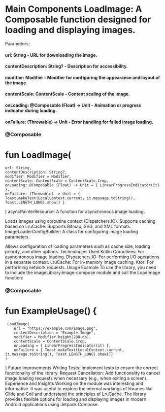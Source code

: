 # Main Components LoadImage: A Composable function designed for loading and displaying images.

Parameters:
#### url: String - URL for downloading the image.
#### contentDescription: String? - Description for accessibility.
#### modifier: Modifier - Modifier for configuring the appearance and layout of the image.
#### contentScale: ContentScale - Content scaling of the image.
#### onLoading: @Composable (Float) -> Unit - Animation or progress indicator during loading.
#### onFailure: (Throwable) -> Unit - Error handling for failed image loading.

### @Composable
# fun LoadImage(
    url: String,
    contentDescription: String?,
    modifier: Modifier = Modifier,
    contentScale: ContentScale = ContentScale.Crop,
    onLoading: @Composable (Float) -> Unit = { LinearProgressIndicator(it) },
    onFailure: (Throwable) -> Unit = { Toast.makeText(LocalContext.current, it.message.toString(), Toast.LENGTH_LONG).show() }
) 
asyncPainterResource: A function for asynchronous image loading.

Loads images using coroutine context (Dispatchers.IO).
Supports caching based on LruCache.
Supports Bitmap, SVG, and XML formats.
ImageLoaderConfigBuilder: A class for configuring image loading parameters.

Allows configuration of loading parameters such as cache size, loading priority, and other options.
Technologies Used
Kotlin Coroutines: For asynchronous image loading.
Dispatchers.IO: For performing I/O operations in a separate context.
LruCache: For in-memory image caching.
Ktor: For performing network requests.
Usage Example
To use the library, you need to include the imageLibrary:image-compose module and call the LoadImage function:


### @Composable
# fun ExampleUsage() {
     LoadImage(
        url = "https://example.com/image.png",
        contentDescription = "Example Image",
        modifier = Modifier.height(200.dp),
        contentScale = ContentScale.Crop,
        onLoading = { LinearProgressIndicator(it) },
        onFailure = { Toast.makeText(LocalContext.current, it.message.toString(), Toast.LENGTH_LONG).show()}
    )
}
Future Improvements
Writing Tests: Implement tests to ensure the correct functionality of the library.
Request Cancellation: Add functionality to cancel image loading requests when necessary (e.g., when exiting a screen).
Experience and Insights
Working on the module was interesting and informative. It was useful to explore the internal workings of libraries like Glide and Coil and understand the principles of LruCache. The library provides flexible options for loading and displaying images in modern Android applications using Jetpack Compose.
